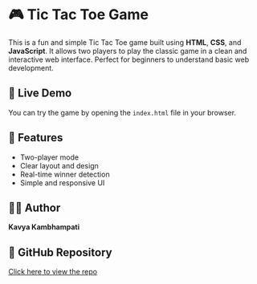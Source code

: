 # 🎮 Tic Tac Toe Game

This is a fun and simple Tic Tac Toe game built using **HTML**, **CSS**, and **JavaScript**. It allows two players to play the classic game in a clean and interactive web interface. Perfect for beginners to understand basic web development.

## 🔗 Live Demo
You can try the game by opening the `index.html` file in your browser.

## 📂 Features
- Two-player mode
- Clear layout and design
- Real-time winner detection
- Simple and responsive UI

## 🧑‍💻 Author
**Kavya Kambhampati**

## 🔗 GitHub Repository
[Click here to view the repo](https://github.com/kavyakambhampati/Tic-Tac-Toe/tree/main)
